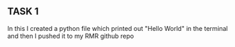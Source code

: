 ## TASK 1
In this I created a python file which printed out "Hello World" in the terminal and then I pushed it to my RMR github repo

